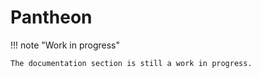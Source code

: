 # Pantheon

!!! note "Work in progress"

    The documentation section is still a work in progress.

